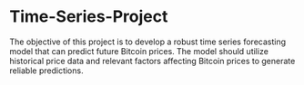 # Time-Series-Project
The objective of this project is to develop a robust time series forecasting model that can predict future Bitcoin prices. The model should utilize historical price data and relevant factors affecting Bitcoin prices to generate reliable predictions.
